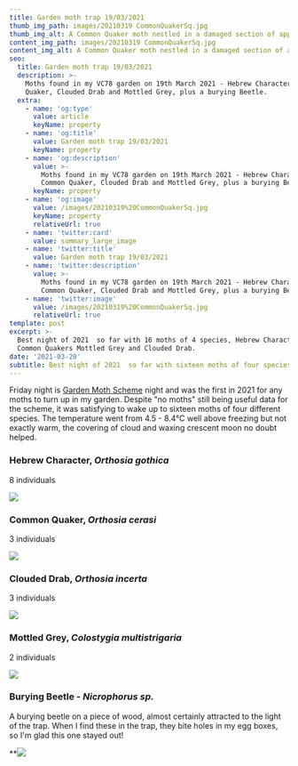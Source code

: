 ```yaml
---
title: Garden moth trap 19/03/2021
thumb_img_path: images/20210319 CommonQuakerSq.jpg
thumb_img_alt: A Common Quaker moth nestled in a damaged section of apple tree trunk..
content_img_path: images/20210319 CommonQuakerSq.jpg
content_img_alt: A Common Quaker moth nestled in a damaged section of apple tree trunk..
seo:
  title: Garden moth trap 19/03/2021
  description: >-
    Moths found in my VC78 garden on 19th March 2021 - Hebrew Character, Common
    Quaker, Clouded Drab and Mottled Grey, plus a burying Beetle.
  extra:
    - name: 'og:type'
      value: article
      keyName: property
    - name: 'og:title'
      value: Garden moth trap 19/03/2021
      keyName: property
    - name: 'og:description'
      value: >-
        Moths found in my VC78 garden on 19th March 2021 - Hebrew Character,
        Common Quaker, Clouded Drab and Mottled Grey, plus a burying Beetle.
      keyName: property
    - name: 'og:image'
      value: /images/20210319%20CommonQuakerSq.jpg
      keyName: property
      relativeUrl: true
    - name: 'twitter:card'
      value: summary_large_image
    - name: 'twitter:title'
      value: Garden moth trap 19/03/2021
    - name: 'twitter:description'
      value: >-
        Moths found in my VC78 garden on 19th March 2021 - Hebrew Character,
        Common Quaker, Clouded Drab and Mottled Grey, plus a burying Beetle.
    - name: 'twitter:image'
      value: /images/20210319%20CommonQuakerSq.jpg
      relativeUrl: true
template: post
excerpt: >-
  Best night of 2021  so far with 16 moths of 4 species, Hebrew Character,
  Common Quakers Mottled Grey and Clouded Drab.
date: '2021-03-20'
subtitle: Best night of 2021  so far with sixteen moths of four species.
---
```

Friday night is [Garden Moth Scheme](http://www.gardenmoths.org.uk/) night and was the first in 2021 for any moths to turn up in my garden. Despite "no moths" still being useful data for the scheme, it was satisfying to wake up to sixteen moths of four different species. The temperature went from 4.5 - 8.4°C well above freezing but not exactly warm, the covering of cloud and waxing crescent moon no doubt helped.

### Hebrew Character, *Orthosia gothica*

8 individuals

![](/images/20210320\_HebrewCharacter3.jpg)

### Common Quaker, *Orthosia cerasi*

3 individuals

![](/images/20210320%20CommonQuaker1.jpg)

### Clouded Drab, *Orthosia incerta*

3 individuals

![](/images/20210320\_CloudedDrab1.jpg)

### Mottled Grey, *Colostygia multistrigaria*

2 individuals

![](/images/20210320\_MottledGrey2.jpg)

### Burying Beetle - *Nicrophorus sp.*

A burying beetle on a piece of wood, almost certainly attracted to the light of the trap. When I find these in the trap, they bite holes in my egg boxes, so I'm glad this one stayed out!

\*\*![](/images/20210320\_Nicrophorus.jpg)
